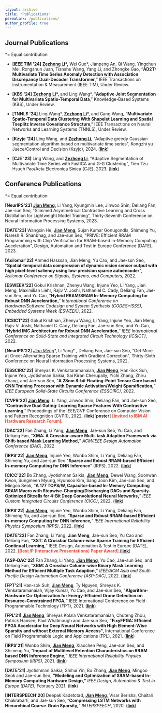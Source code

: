 ```yaml
---
layout: archive
title: "Publications"
permalink: /publications/
author_profile: true
---
```


## Journal Publications

*= Equal contribution

- **[IEEE TIM '24]** **<u>Zezhong Li</u>\*,** Wei Guo\*, Jianpeng An, Qi Wang, Yingchun Mei, Rongshun Juan, Tianshu Wang, Yang Li, and Zhongke Gao, “**AD2T: Multivariate Time Series Anomaly Detection with Association Discrepancy Dual-Decoder Transformer**,” IEEE Transactions on Instrumentation & Measurement (IEEE TIM), Under Review.

- **[KBS '24]** **<u>Zezhong Li</u>\*,** and Ling Wang\*, “**Adaptive Joint Segmentation for Multivariate Spatio-Temporal Data**,” Knowledge-Based Systems (KBS), Under Review.

- **[TNNLS '24]** Ling Wang\*, **<u>Zezhong Li</u>\*,** and Gang Wang, “**Multivariate Spatio-Temporal Data Clustering With Shapelet Learning and Spatial Toeplitz Inverse Covariance Structure**,” IEEE Transactions on Neural Networks and Learning Systems (TNNLS), Under Review.

- **[Kzyjc '24]** Ling Wang, and **<u>Zezhong Li</u>**, "Adaptive greedy Gaussian segmentation algorithm based on multivariate time series", Kongzhi yu Juece/Control and Decision (Kzyjc), 2024. ([**link**](http://kzyjc.alljournals.cn/kzyjc/article/abstract/20240224?st=search))

- **[CJE '23]** Ling Wang, and **<u>Zezhong Li</u>**, "Adaptive Segmentation of Multivariate Time Series with FastICA and G-G Clustering", Tien Tzu Hsueh Pao/Acta Electronica Sinica (CJE), 2023. ([**link**](https://www.ejournal.org.cn/CN/10.12263/DZXB.20220649))


## Conference Publications

*= Equal contribution

**[NeurIPS'23]**  **<u>Jian Meng</u>,** Li Yang, Kyungmin Lee, Jinwoo Shin, Deliang Fan, Jae-sun Seo, "Slimmed Asymmetrical Contrastive Learning and Cross Distillation for Lightweight Model Training", Thirty-Seventh Conference on Neural Information Processing Systems, 2023.   

**[DATE'23]** Wangxin He, **<u>Jian Meng</u>**, Sujan Kumar Gonugondla, Shimeng Yu, Naresh R. Shanbhag, and Jae-sun Seo, "PRIVE: Efficient RRAM Programming with Chip Verification for RRAM-based In-Memory Computing Acceleration", Design, Automation and Test in Europe Conference (DATE), 2023.

**[Asilomar'22]** Ahmed Hasssan, Jian Meng, Yu Cao, and Jae-sun Seo, "**Spatial-temporal data compression of dynamic vision sensor output with high pixel-level saliency using low-precision sparse autoencoder**", *Asilomar Conference on Signals, Systems, and Computers*, 2022. 

**[ESWEEK'22]** Gokul Krishnan, Zhenyu Wang, Injune Yeo, Li Yang, Jian Meng, Maximilian Liehr, Rajiv V. Joshi, Nathaniel C. Cady, Deliang Fan, Jae-sun Seo, and Yu Cao, “**Hybrid RRAM/SRAM In-Memory Computing for Robust DNN Acceleration,**” *International Conference on Hardware/Software Codesign and System Synthesis (CODES+ISSS), Embedded Systems Week (ESWEEK)*, 2022.

**[ICSICT'22]** Gokul Krishnan, Zhenyu Wang, Li Yang, Injune Yeo, Jian Meng, Rajiv V. Joshi, Nathaniel C. Cady, Deliang Fan, Jae-sun Seo, and Yu Cao, “**Hybrid IMC Architecture for Robust DNN Acceleration,**” *IEEE International Conference on Solid-State and Integrated CIrcuit Technology (ICSICT)*, 2022.

**[NeurIPS'22]** **<u>Jian Meng*</u>**, Li Yang* , Deliang Fan, Jae-sun Seo, "Get More at Once: Alternating Sparse Training with Gradient Correction", Thirty-Sixth Conference on Neural Information Processing Systems, 2022.  

**[ESSCIRC'22]** Shreyas K. Venkataramanaiah, **<u>Jian Meng</u>**, Han-Sok Suh, Injune Yeo, Jyotishman Saikia, Sai Kiran Cherupally, Yichi Zhang, Zhiru Zhang, and Jae-sun Seo, “**A 28nm 8-bit Floating-Point Tensor Core based CNN Training Processor with Dynamic Activation/Weight Sparsification,**” *IEEE European Solid-State Circuits Conference (ESSCIRC)*, 2022.

**[CVPR'22]** **<u>Jian Meng</u>**, Li Yang, Jinwoo Shin, Deliang Fan, and Jae-sun Seo, "**Contrastive Dual Gating: Learning Sparse Features With Contrastive Learning**," Proceedings of the IEEE/CVF Conference on Computer Vision and Pattern Recognition (CVPR), 2022. ([**link**](https://openaccess.thecvf.com/content/CVPR2022/html/Meng_Contrastive_Dual_Gating_Learning_Sparse_Features_With_Contrastive_Learning_CVPR_2022_paper.html))[[**poster**](https://mengjian0502.github.io/files/cvpr22_poster_cdg_v3_JM.pdf)]  <span style="color:rgb(240, 78, 60)">**[Invited to IBM AI Hardware Research Forum]**</span>.

**[DAC'22]** Fan Zhang, Li Yang, **<u>Jian Meng</u>**, Jae-sun Seo, Yu Cao, and Deliang Fan, “**XMA: A Crossbar-aware Multi-task Adaption Framework via Shift-based Mask Learning Method,**” *ACM/IEEE Design Automation Conference (DAC)*, 2022. 

**[IRPS'22]** **<u>Jian Meng</u>**, Injune Yeo, Wonbo Shim, Li Yang, Deliang Fan, Shimeng Yu, and Jae-sun Seo "**Sparse and Robust RRAM-based Efficient In-memory Computing for DNN Inference**" (IRPS), 2022. ([**link**](https://ieeexplore.ieee.org/document/9764480))

**[CICC'22]** Bo Zhang, Jyotishman Saikia, **<u>Jian Meng</u>**, Dewei Wang, Soonwan Kwon, Sungmeen Myung, Hyunsoo Kim, Sang Joon Kim, Jae-sun Seo, and Mingoo Seok, “**A 177 TOPS/W, Capacitor-based In-Memory Computing SRAM Macro with Stepwise-Charging/Discharging DACs and Sparsity-Optimized Bitcells for 4-Bit Deep Convolutional Neural Networks,**” *IEEE Custom Integrated Circuits Conference (CICC)*, 2022. ([**link**](https://ieeexplore.ieee.org/document/9772781))

**[IRPS'22]** **<u>Jian Meng</u>**, Injune Yeo, Wonbo Shim, Li Yang, Deliang Fan, Shimeng Yu, and Jae-sun Seo, “**Sparse and Robust RRAM-based Efficient** **In-memory Computing for DNN Inference,**” *IEEE International Reliability Physics Symposium (IRPS)*, 2022. ([**link**](https://ieeexplore.ieee.org/document/9764480))

**[DATE'22]** Fan Zhang, Li Yang, **Jian Meng**, Jae-sun Seo, Yu Cao and Deliang Fan, “**XST: A Crossbar Column-wise Sparse Training for Efficient Continual Learning,**” IEEE Design, Automation & Test in Europe (DATE), 2022. <span style="color:rgb(240, 78, 60)">**[Best IP (Interactive Presentations) Paper Award]**</span>.([**link**](https://ieeexplore.ieee.org/document/9774660))

**[ASP-DAC'22]** Fan Zhang, Li Yang, **<u>Jian Meng</u>**, Yu Cao, Jae-sun Seo, and Deliang Fan, “**XBM: A Crossbar Column-wise Binary Mask Learning Method for Efficient Multiple Task Adaption,**” *IEEE/ACM Asia and South Pacific Design Automation Conference (ASP-DAC)*, 2022. ([**link**](https://ieeexplore.ieee.org/document/9712508))

**[FPT'21]** Han-sok Suh, **<u>Jian Meng</u>**, Ty Nguyen, Shreyas K. Venkataramanaiah, Vijay Kumar, Yu Cao, and Jae-sun Seo, "**Algorithm-Hardware Co-Optimization for Energy-Efficient Drone Detection on Resource-Constrained FPGA,**” IEEE International Conference on Field-Programmable Technology (FPT), 2021. ([**link**](https://ieeexplore.ieee.org/document/9609840))

**[FPL'21]** **<u>Jian Meng</u>**, Shreyas Kolala Venkataramanaiah, Chuteng Zhou, Patrick Hansen, Paul Whatmough and Jae-sun Seo, **"FixyFPGA: Efficient FPGA Accelerator for Deep Neural Networks with High Element-Wise Sparsity and without External Memory Access"**, International Conference on Field Programmable Logic and Applications (FPL), 2021. ([**link**](https://ieeexplore.ieee.org/document/9556422))

**[IRPS'21]** Wonbo Shim, **<u>Jian Meng</u>**, Xiaochen Peng, Jae-sun Seo, and Shimeng Yu, “**Impact of Multilevel Retention Characteristics on RRAM based DNN Inference Engine,**” *IEEE International Reliability Physics Symposium (IRPS)*, 2021. ([**link**](https://ieeexplore.ieee.org/document/9405210))

**[DATE'21]** Jyotishman Saikia, Shihui Yin, Bo Zhang, **<u>Jian Meng</u>**, Mingoo Seok and Jae-sun Seo, **“Modeling and Optimization of SRAM-based In-Memory Computing Hardware Design,”** *IEEE Design, Automation & Test in Europe (DATE)*, February 2021. ([**link**](https://ieeexplore.ieee.org/document/9473973))

**[INTERSPEECH'20]** Deepak Kadetotad, **<u>Jian Meng</u>**, Visar Berisha, Chaitali Chakrabarti, and Jae-sun Seo, “**Compressing LSTM Networks with Hierarchical Coarse-Grain Sparsity,**” *INTERSPEECH*, 2020. ([**link**](http://www.interspeech2020.org/index.php?m=content&c=index&a=show&catid=243&id=311))

